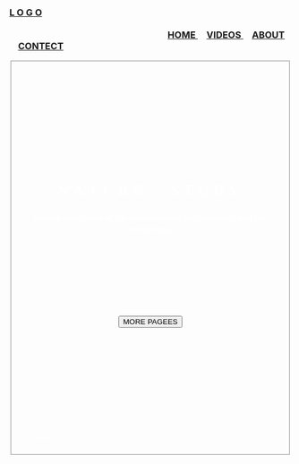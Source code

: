 <!DOCTYPE html>
<html>
<head>
	<title></title>
</head>
<body background="nn.jpeg">
	<font color="white"><h3> <a href="karan12.html"> L O G O </a> &nbsp;&nbsp;&nbsp;&nbsp;&nbsp;&nbsp;&nbsp;&nbsp;&nbsp;&nbsp;&nbsp;&nbsp;&nbsp;&nbsp;&nbsp;&nbsp;&nbsp;&nbsp;&nbsp;&nbsp;&nbsp;&nbsp;&nbsp;&nbsp;&nbsp;&nbsp;&nbsp;&nbsp;&nbsp;&nbsp;&nbsp;&nbsp;&nbsp;&nbsp;&nbsp;&nbsp;&nbsp;&nbsp;&nbsp;&nbsp;&nbsp;&nbsp;&nbsp;&nbsp;&nbsp;&nbsp;&nbsp;&nbsp;&nbsp;&nbsp;&nbsp;&nbsp;&nbsp;&nbsp;&nbsp;&nbsp;&nbsp;&nbsp;&nbsp;&nbsp;&nbsp;&nbsp;&nbsp;&nbsp;&nbsp;&nbsp;&nbsp;&nbsp;&nbsp;&nbsp;&nbsp;&nbsp;&nbsp;&nbsp;&nbsp;&nbsp;&nbsp;&nbsp;&nbsp;&nbsp;&nbsp;&nbsp;&nbsp;&nbsp;&nbsp;&nbsp;&nbsp;&nbsp;&nbsp;&nbsp;&nbsp;&nbsp;&nbsp;&nbsp;&nbsp;&nbsp;&nbsp;&nbsp;&nbsp;&nbsp;&nbsp;&nbsp;&nbsp;&nbsp;&nbsp;&nbsp;&nbsp;&nbsp;&nbsp;&nbsp;&nbsp;&nbsp;&nbsp;&nbsp;&nbsp;&nbsp;&nbsp;&nbsp;&nbsp;&nbsp;&nbsp;&nbsp;&nbsp;&nbsp;&nbsp;&nbsp;&nbsp;&nbsp;&nbsp;&nbsp;&nbsp;&nbsp;&nbsp;&nbsp;&nbsp;&nbsp;&nbsp;&nbsp;&nbsp;&nbsp;&nbsp;&nbsp;&nbsp;&nbsp;&nbsp;&nbsp;&nbsp;&nbsp;&nbsp;&nbsp;&nbsp;&nbsp;&nbsp;&nbsp;&nbsp;&nbsp;&nbsp;&nbsp;&nbsp;&nbsp;&nbsp;&nbsp;&nbsp;&nbsp;&nbsp;&nbsp;&nbsp;&nbsp;&nbsp;&nbsp;&nbsp;&nbsp;&nbsp;&nbsp;&nbsp;&nbsp;&nbsp;&nbsp;&nbsp;&nbsp;&nbsp;&nbsp;&nbsp;&nbsp;&nbsp;&nbsp;&nbsp;&nbsp;&nbsp;&nbsp;&nbsp;&nbsp;&nbsp;&nbsp;&nbsp;&nbsp;&nbsp;&nbsp;&nbsp;&nbsp;&nbsp;&nbsp; <a href=""> HOME </a> &nbsp;&nbsp;&nbsp;   <a href="kk2.html"> VIDEOS </a>
	 &nbsp;&nbsp;&nbsp; <font color="red"> <a href="nature 2.html"> ABOUT </a>
	  </font> &nbsp;&nbsp;&nbsp; <a href=""> CONTECT </a></h3>
	</font>
	<fieldset>
		<br>
		<br>
		<br>
		<br>
		<br>
		<br>
		<br>
		<br>
		<br>
		<br>
		<center><font color="white" face="Bahnschrift Light"><h1>N&nbsp;A&nbsp;T&nbsp;U&nbsp;R&nbsp;E&nbsp;&nbsp;&nbsp;&nbsp;&nbsp;&nbsp;&nbsp;S&nbsp;T&nbsp;U&nbsp;D&nbsp;Y&nbsp;</h1> </center>
			<center> <font color="white"><h3>Nature comprises of the environment, surroundings and the ecosystem. </h3>  </center>
				<br>
				<br>
		<br>
		<br>
		<br>
		<br>
		<br>
		<br>
		<center> <a href="nature 1 .html"> <input type="submit" value="MORE PAGEES"> </a></center>
			<br>
			<br>
		<br>
		<br>
		<br>
		<br>
		<br>
		<br>
		<br>
		<br>
		<br>

	</fieldset>
</body>
</html>
